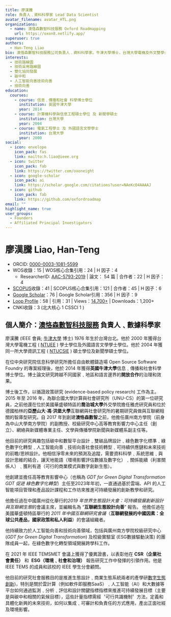 ```yaml
---
title: 廖漢騰
role: 負責人﹑資料科學家 Lead Data Scientist
avatar_filename: avatar_HTL.png
organizations:
  - name: 澳恪森數智科技服務 Oxford Roadmapping
    url: https://oxon8.netlify.app/
superuser: true
authors:
  - Han-Teng Liao
bio: 澳恪森數智科技服務公司負責人﹑資料科學家。牛津大學博士，台灣大學電機及外文雙學士﹑資訊工程及新聞雙碩士。曾任開源軟件平台項目經理，博士後先後於美國喬治城大學﹑德國亞歷山大·馮·洪堡大學﹑聯合國大學﹑等智庫，迸行循證互聯網政策研究。自 2017 年到 2023 年初創建澳恪森數智之前，他先後擔任廣州南方學院（前身為中山大學南方學院）的副教授、網絡與新媒體專業主任等職位，完成《2019年世界生態設計大會：互聯網生態設計向善》報告﹑成功建設省級一流課程﹑校級研究中心及校級實驗室ESG數據驅動決策等成果。研發興趣包括 數字化綠色化雙化轉型﹑碳中和數智平台﹑及人工智能科技向善。創建澳恪森目的是推進生態設計﹑商業生態系統兩者的產學合作，集成﹑可審計和負責任的數據驅動決策產出正面社經及環境影響。
interests:
  - 技術路線圖
  - 技術采用路線圖
  - 雙化協同發展
  - 碳中和
  - 人工智能向善技術向善
  - 技術向善
education:
  courses:
    - course: 信息﹑傳播和社會 科學博士學位
      institution: 英國牛津大學
      year: 2014
    - course: 計算機科學與信息工程碩士學位 及 新聞學碩士
      institution: 台灣大學
      year: 2004
    - course: 電氣工程學士 及 外國語言文學學士
      institution: 台灣大學
      year: 2000
social:
  - icon: envelope
    icon_pack: fas
    link: mailto:h.liao@ieee.org
  - icon: twitter
    icon_pack: fab
    link: https://twitter.com/oxoneight
  - icon: google-scholar
    icon_pack: ai
    link: https://scholar.google.com/citations?user=NAeKcO4AAAAJ
  - icon: github
    icon_pack: fab
    link: https://github.com/oxfordroadmap
email: ""
highlight_name: true
user_groups:
  - Founders
  - Affiliated Principal Investigators
---
```


# 廖漢騰  Liao, Han-Teng 
* ORCID: [0000-0003-1081-5599](https://orcid.org/0000-0003-1081-5599)
* WOS收錄：15  |  WOS核心合集引用：24  |  H 因子：4
	* ResearcherID: [AAC-5793-2019](https://www.webofscience.com/wos/author/rid/AAC-5793-2019)  |  論文： 54 篇 |  合作者：22  |  H 因子：4
* [SCOPUS](https://www.scopus.com/authid/detail.uri?authorId=57193528319)收錄：41  |  SCOPUS核心合集引用：121  |  合作者：45  |  H 因子：6 
* [Google Scholar](https://scholar.google.com/citations?user=NAeKcO4AAAAJ)：76  |  Google Scholar引用：356   |  H 因子：9
* [Loop Profile](https://loop.frontiersin.org/people/1440943/overview)：58 |  引用：31  |  Views：[14,700+](https://loop.frontiersin.org/people/1440943/impact)    |  Downloads：1,200+ 
* CNKI收錄：3  (北大核心 1 CSSCI 1 )

## 個人簡介：[澳恪森數智科技服務](https://oxon8.netlify.app/) 負責人﹑數據科學家

廖漢騰 (IEEE 會員; [牛津大學](https://www.oii.ox.ac.uk/people/profiles/han-teng-liao/) 博士) 1976 年生於台灣台北。他於 2000 年獲得台灣大學電機工程 ( [NTUEE](https://web.ee.ntu.edu.tw/eng/about1.php) ) 學士學位及外國語言文學學士學位。他於 2004 年獲同一所大學資訊工程 ( [NTUCSIE](https://www.csie.ntu.edu.tw/) ) 碩士學位及新聞學碩士學位。

在位中央研究院信息科學研究所擔任自由軟體鑄造場 Open Source Software Foundry 的專案經理後，他於 2014 年獲得**英國牛津大學**信息﹑傳播和社會科學博士學位。博士論文研究跨越不同國家﹑地區和語言邊界的**開放合作**的治理和效果。

博士後工作，以循證政策研究 (evidence-based policy research) 工作為主。2015 年至 2016 年，為聯合國大學計算與社會研究所（UNU-CS）的第一位研究員，之前他還在位於美國華盛頓特區的**喬治城大學**外交學院擔任雅虎研究員和位於德國柏林的**亞歷山大·馮·洪堡大學**互聯網與社會研究所的暑期研究員做與互聯網相關的智庫型研究。自 2017 年到創建**澳恪森數智**之前，他擔任廣州南方學院（前身為中山大學南方學院）的副教授、校級研究中心高等教育影響力中心主任（創立）、網絡與新媒體專業主任、文學與傳播學院新聞與新媒體系副主任等。

他目前的研究興趣包括碳中和數智平台設計﹑雙碳品牌設計﹑綠色數字化標準﹑綠色數字化轉型﹑人工智能向善﹑技術向善社會技術轉型﹑可持續供應鏈和未來技術的前瞻/思辨設計。他相信淨零未來的預測及追蹤，需要資料科學﹑系統思維﹑與設計思維的結合，讓天地能語（環境影響評估數據及數字化）﹑關係能續（利害關係人）﹑獲利有道（可行的商業模式與數字創新生態）。

他創建並擔任高等教育影響中心（也稱為 *GDT for Green Digital Transformation* *GDT 促迸 綠色數字化轉型*）主任至2023年年初，一直通過基於雲端、API 的人工智能項目管理和產品設計課程和工作坊來推進可持續發展的創新教學和研究。

他擔任過在中國廣州從化舉行的*2019 年世界生態設計大會：可持續發展創新設計與互聯網生態*的會議主席，並編輯名為 “**互聯網生態設計向善**” 報告。 他擔任過在美國華盛頓特區舉行的 *2011 年中國互聯網研究會議*（**互聯網發展的中國因素：全球公共產品，國家政策和私人利益**）的會議組織者。

他持續致力於人工智能向善和技術向善領域，包括與廣州南方學院校級研究中心 (*GDT for Green Digital Transformation*) 及校級實驗室 (ESG數據驅動決策) 的團隊成員一起，在綠色數字化轉型領域開展跨學科工作。

在 2021 年 IEEE TEMSMET 會議上獲得了優異證書，以表彰他在 **CSR（企業社會責任）** 和  **ESG（環境﹑社會和治理）** 報告研究工作中發揮的引領作用。他是 IEEE TEMS 的成員和該校的 IEEE 學生分會顧問。

他目前的研究社會服務目的是推進生態設計﹑商業生態系統兩者的產學研[數字生態創新](/about/%E6%95%B0%E5%AD%97%E5%88%9B%E6%96%B0%E7%94%9F%E6%80%81/))，特別是關於雲計算（例如軟件即服務SaaS）﹑人工智能（AI）和大數據等平台如何通過監測﹑分析﹑評估和設計關鍵指標指標來推進可持續發展目標（主要是與碳中和相關的氣候目標），這些計量指標需經〝可行共識機制〞方法，定義和具體化新興的未來技術，如何以集成﹑可審計和負責任的方式應用，產出正面社經及環境影響。

